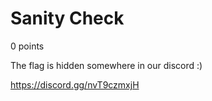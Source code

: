 # Sanity Check
0 points

The flag is hidden somewhere in our discord :)

https://discord.gg/nvT9czmxjH
